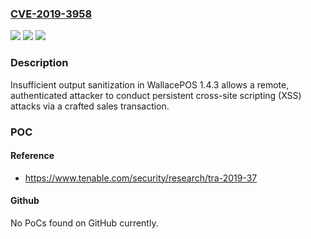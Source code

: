 ### [CVE-2019-3958](https://cve.mitre.org/cgi-bin/cvename.cgi?name=CVE-2019-3958)
![](https://img.shields.io/static/v1?label=Product&message=WallacePOS&color=blue)
![](https://img.shields.io/static/v1?label=Version&message=1.4.3%20&color=brightgreen)
![](https://img.shields.io/static/v1?label=Vulnerability&message=Authenticated%20Persistent%20Cross-site%20Scripting&color=brightgreen)

### Description

Insufficient output sanitization in WallacePOS 1.4.3 allows a remote, authenticated attacker to conduct persistent cross-site scripting (XSS) attacks via a crafted sales transaction.

### POC

#### Reference
- https://www.tenable.com/security/research/tra-2019-37

#### Github
No PoCs found on GitHub currently.

